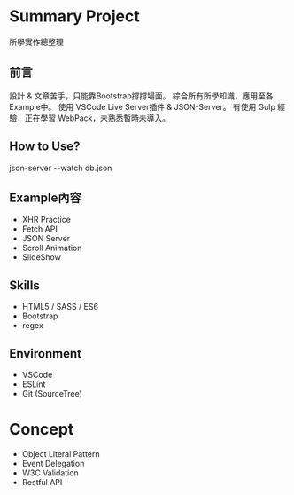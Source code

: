 # Summary Project
所學實作總整理

## 前言
設計 & 文章苦手，只能靠Bootstrap撐撐場面。 
綜合所有所學知識，應用至各Example中。 
使用 VSCode Live Server插件 & JSON-Server。 
有使用 Gulp 經驗，正在學習 WebPack，未熟悉暫時未導入。

## How to Use?
json-server --watch db.json

## Example內容
* XHR Practice
* Fetch API
* JSON Server
* Scroll Animation
* SlideShow

## Skills
* HTML5 / SASS / ES6
* Bootstrap
* regex

## Environment
* VSCode
* ESLint
* Git (SourceTree)

# Concept
* Object Literal Pattern
* Event Delegation
* W3C Validation
* Restful API